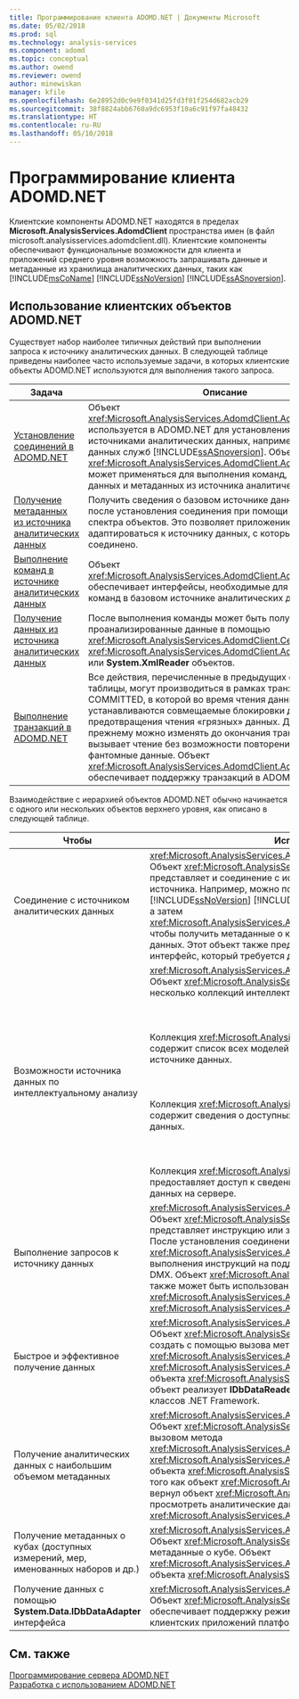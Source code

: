 ```yaml
---
title: Программирование клиента ADOMD.NET | Документы Microsoft
ms.date: 05/02/2018
ms.prod: sql
ms.technology: analysis-services
ms.component: adomd
ms.topic: conceptual
ms.author: owend
ms.reviewer: owend
author: minewiskan
manager: kfile
ms.openlocfilehash: 6e28952d0c9e9f0341d25fd3f01f254d682acb29
ms.sourcegitcommit: 38f8824abb6760a9dc6953f10a6c91f97fa48432
ms.translationtype: HT
ms.contentlocale: ru-RU
ms.lasthandoff: 05/10/2018
---
```

# <a name="adomdnet-client-programming"></a>Программирование клиента ADOMD.NET
  Клиентские компоненты ADOMD.NET находятся в пределах **Microsoft.AnalysisServices.AdomdClient** пространства имен (в файл microsoft.analysisservices.adomdclient.dll). Клиентские компоненты обеспечивают функциональные возможности для клиента и приложений среднего уровня возможность запрашивать данные и метаданные из хранилища аналитических данных, таких как [!INCLUDE[msCoName](../../includes/msconame-md.md)] [!INCLUDE[ssNoVersion](../../includes/ssnoversion-md.md)] [!INCLUDE[ssASnoversion](../../includes/ssasnoversion-md.md)].  
  
## <a name="using-the-adomdnet-client-objects"></a>Использование клиентских объектов ADOMD.NET  
 Существует набор наиболее типичных действий при выполнении запроса к источнику аналитических данных. В следующей таблице приведены наиболее часто используемые задачи, в которых клиентские объекты ADOMD.NET используются для выполнения такого запроса.  
  
|Задача|Описание|  
|----------|-----------------|  
|[Установление соединений в ADOMD.NET](../../analysis-services/multidimensional-models-adomd-net-client/connections-in-adomd-net.md)|Объект <xref:Microsoft.AnalysisServices.AdomdClient.AdomdConnection> используется в ADOMD.NET для установления соединений с источниками аналитических данных, например базами данных служб [!INCLUDE[ssASnoversion](../../includes/ssasnoversion-md.md)]. Объект <xref:Microsoft.AnalysisServices.AdomdClient.AdomdConnection> может применяться для выполнения команд, получения данных и метаданных из источника аналитических данных.|  
|[Получение метаданных из источника аналитических данных](../../analysis-services/multidimensional-models-adomd-net-client/retrieving-metadata-from-an-analytical-data-source.md)|Получить сведения о базовом источнике данных можно после установления соединения при помощи широкого спектра объектов. Это позволяет приложению адаптироваться к источнику данных, с которым оно соединено.|  
|[Выполнение команд в источнике аналитических данных](../../analysis-services/multidimensional-models-adomd-net-client/executing-commands-against-an-analytical-data-source.md)|Объект <xref:Microsoft.AnalysisServices.AdomdClient.AdomdCommand> обеспечивает интерфейсы, необходимые для выполнения команд в базовом источнике аналитических данных.|  
|[Получение данных из источника аналитических данных](../../analysis-services/multidimensional-models-adomd-net-client/retrieving-data-from-an-analytical-data-source.md)|После выполнения команды может быть получен и проанализированные данные в помощью <xref:Microsoft.AnalysisServices.AdomdClient.CellSet>, <xref:Microsoft.AnalysisServices.AdomdClient.AdomdDataReader>, или **System.XmlReader** объектов.|  
|[Выполнение транзакций в ADOMD.NET](../../analysis-services/multidimensional-models-adomd-net-client/connections-in-adomd-net-performing-transactions.md)|Все действия, перечисленные в предыдущих строках этой таблицы, могут производиться в рамках транзакции READ-COMMITTED, в которой во время чтения данных устанавливаются совмещаемые блокировки для предотвращения чтения «грязных» данных. Данные по-прежнему можно изменять до окончания транзакции, что вызывает чтение без возможности повторения или фантомные данные. Объект <xref:Microsoft.AnalysisServices.AdomdClient.AdomdTransaction> обеспечивает поддержку транзакций в ADOMD.NET.|  
  
 Взаимодействие с иерархией объектов ADOMD.NET обычно начинается с одного или нескольких объектов верхнего уровня, как описано в следующей таблице.  
  
|Чтобы|Используемый объект|  
|--------|---------------------|  
|Соединение с источником аналитических данных|<xref:Microsoft.AnalysisServices.AdomdClient.AdomdConnection><br /> Объект <xref:Microsoft.AnalysisServices.AdomdClient.AdomdConnection> представляет и соединение с источником данных, и метаданные этого источника. Например, можно подключиться к [!INCLUDE[msCoName](../../includes/msconame-md.md)] [!INCLUDE[ssNoVersion](../../includes/ssnoversion-md.md)] [!INCLUDE[ssASnoversion](../../includes/ssasnoversion-md.md)] локального куба (cub) файла, а затем <xref:Microsoft.AnalysisServices.AdomdClient.AdomdConnection.Cubes%2A> , чтобы получить метаданные о кубах, имеющихся в источнике аналитических данных. Этот объект также представляет реализацию **IDbConnection** интерфейс, который требуется для всех поставщиков данных .NET Framework.|  
|Возможности источника данных по интеллектуальному анализу|<xref:Microsoft.AnalysisServices.AdomdClient.AdomdConnection><br /> Объект <xref:Microsoft.AnalysisServices.AdomdClient.AdomdConnection> содержит несколько коллекций интеллектуального анализа данных.<br /><br /><br /><br /> Коллекция <xref:Microsoft.AnalysisServices.AdomdClient.MiningModelCollection> содержит список всех моделей интеллектуального анализа данных в источнике данных.<br /><br /><br /><br /> Коллекция <xref:Microsoft.AnalysisServices.AdomdClient.MiningServiceCollection> содержит сведения о доступных алгоритмах интеллектуального анализа данных.<br /><br /><br /><br /> Коллекция <xref:Microsoft.AnalysisServices.AdomdClient.MiningStructureCollection> предоставляет доступ к сведениям о структурах интеллектуального анализа данных на сервере.|  
|Выполнение запросов к источнику данных|<xref:Microsoft.AnalysisServices.AdomdClient.AdomdCommand><br /> Объект <xref:Microsoft.AnalysisServices.AdomdClient.AdomdCommand> представляет инструкцию или запрос, который будет отправлен на сервер. После установления соединения с источником данных объект <xref:Microsoft.AnalysisServices.AdomdClient.AdomdCommand> используется для выполнения инструкций на поддерживаемом языке, например языке MDX или DMX. Объект <xref:Microsoft.AnalysisServices.AdomdClient.AdomdCommand> также может быть использован для возврата результатов из объектов <xref:Microsoft.AnalysisServices.AdomdClient.CellSet> и <xref:Microsoft.AnalysisServices.AdomdClient.AdomdDataReader>.|  
|Быстрое и эффективное получение данных|<xref:Microsoft.AnalysisServices.AdomdClient.AdomdDataReader><br /> Объект <xref:Microsoft.AnalysisServices.AdomdClient.AdomdDataReader> можно создать с помощью вызова метода <xref:Microsoft.AnalysisServices.AdomdClient.AdomdCommand.Execute%2A> или <xref:Microsoft.AnalysisServices.AdomdClient.AdomdCommand.ExecuteReader%2A> объекта <xref:Microsoft.AnalysisServices.AdomdClient.AdomdCommand>. Этот объект реализует **IDbDataReader** интерфейс из **System.Data** имен библиотеки классов .NET Framework.|  
|Получение аналитических данных с наибольшим объемом метаданных|<xref:Microsoft.AnalysisServices.AdomdClient.CellSet><br /> Объект <xref:Microsoft.AnalysisServices.AdomdClient.CellSet> можно создать вызовом метода <xref:Microsoft.AnalysisServices.AdomdClient.AdomdCommand.Execute%2A> или <xref:Microsoft.AnalysisServices.AdomdClient.AdomdCommand.ExecuteCellSet%2A> объекта <xref:Microsoft.AnalysisServices.AdomdClient.AdomdCommand>. После того как объект <xref:Microsoft.AnalysisServices.AdomdClient.AdomdCommand> вернул объект <xref:Microsoft.AnalysisServices.AdomdClient.CellSet>, можно просмотреть аналитические данные, содержащиеся в объекте <xref:Microsoft.AnalysisServices.AdomdClient.CellSet>.|  
|Получение метаданных о кубах (доступных измерений, мер, именованных наборов и др.)|<xref:Microsoft.AnalysisServices.AdomdClient.CubeDef><br /> Объект <xref:Microsoft.AnalysisServices.AdomdClient.CubeDef> представляет метаданные о кубе. Объект <xref:Microsoft.AnalysisServices.AdomdClient.CubeDef> доступен по ссылке из объекта <xref:Microsoft.AnalysisServices.AdomdClient.AdomdConnection>.|  
|Получение данных с помощью **System.Data.IDbDataAdapter** интерфейса|<xref:Microsoft.AnalysisServices.AdomdClient.AdomdDataAdapter><br /> Объект <xref:Microsoft.AnalysisServices.AdomdClient.AdomdDataAdapter> обеспечивает поддержку режима «только для чтения» для существующих клиентских приложений платформы .NET Framework.|  
  
## <a name="see-also"></a>См. также  
 [Программирование сервера ADOMD.NET](../../analysis-services/multidimensional-models-adomd-net-server/adomd-net-server-programming.md)   
 [Разработка с использованием ADOMD.NET](../../analysis-services/multidimensional-models/adomd-net/developing-with-adomd-net.md)  
  
  
